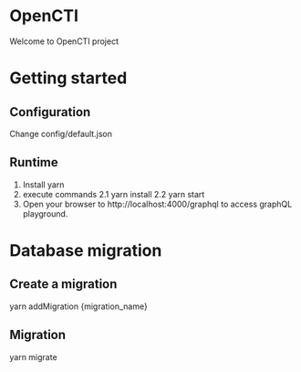 # OpenCTI
Welcome to OpenCTI project

# Getting started
## Configuration
Change config/default.json
## Runtime
1. Install yarn
2. execute commands
2.1 yarn install
2.2 yarn start
3. Open your browser to http://localhost:4000/graphql to access graphQL playground.

# Database migration
## Create a migration
yarn addMigration {migration_name}
## Migration
yarn migrate
